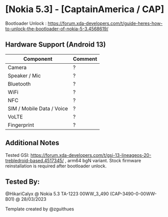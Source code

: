 # [Nokia 5.3] - [CaptainAmerica / CAP]

Bootloader Unlock : https://forum.xda-developers.com/t/guide-heres-how-to-unlock-the-bootloader-of-nokia-5-3.4568619/

## Hardware Support (Android 13)

| Component                 |      Comment                                              |
|---------------------------|-----------------------------------------------------------|
| Camera                    | ?                                                         |
| Speaker / Mic             | ?                                                         |
| Bluetooth                 | ?                                                         |
| WiFi                      | ?                                                         |
| NFC                       | ?                                                         |
| SIM / Mobile Data / Voice | ?                                                         |
| VoLTE                     | ?                                                         |
| Fingerprint               | ?                                                         |


## Additional Notes

Tested GSI: https://forum.xda-developers.com/t/gsi-13-lineageos-20-trebledroid-based.4517345/ , arm64 bgN variant.
Stock firmware reinstallation is required after bootloader unlock.

## Tested By:

@HikariCalyx @ Nokia 5.3 TA-1223 00WW_3_490 (CAP-3490-0-00WW-B01) @ 28/03/2023


Template created by @zguithues